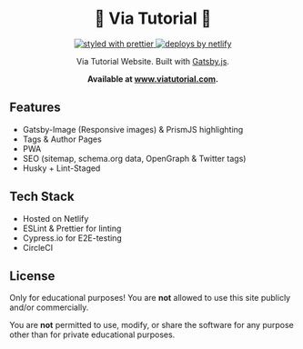 <h1 align="center">🚧 Via Tutorial 🚧</h1>

<p align="center">
	<a href="https://github.com/prettier/prettier">
    <img
      src="https://img.shields.io/badge/styled_with-prettier-ff69b4.svg?style=flat-square"
      alt="styled with prettier"
    />
  </a>
	<a href="https://www.netlify.com">
    <img
      src="https://img.shields.io/badge/deploys%20by-netlify-00c7b7.svg?style=flat-square"
      alt="deploys by netlify"
    />
  </a>
</p>

<p align="center">
  Via Tutorial Website. Built with <a href="https://www.gatsbyjs.org">Gatsby.js</a>.
</p>
<p align="center">
  <strong>
    Available at <a href="https://www.viatutorial.com">www.viatutorial.com</a>.
  </strong>
</p>

## Features

- Gatsby-Image (Responsive images) & PrismJS highlighting
- Tags & Author Pages
- PWA
- SEO (sitemap, schema.org data, OpenGraph & Twitter tags)
- Husky + Lint-Staged

## Tech Stack

- Hosted on Netlify
- ESLint & Prettier for linting
- Cypress.io for E2E-testing
- CircleCI

## License

Only for educational purposes! You are **not** allowed to use this site publicly and/or commercially.

You are **not** permitted to use, modify, or share the software for any purpose other than for private educational purposes.
